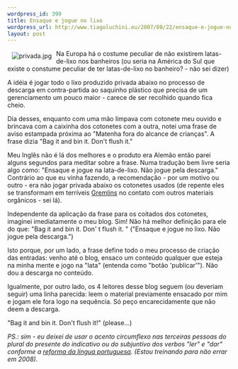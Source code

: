 ```yaml
--- 
wordpress_id: 399
title: Ensaque e jogue no lixo
wordpress_url: http://www.tiagoluchini.eu/2007/08/22/ensaque-e-jogue-no-lixo/
layout: post
---
```

<img src="http://www.tiagoluchini.eu/wp-content/uploads/2007/08/privada.thumbnail.jpg" title="privada.jpg" alt="privada.jpg" align="left" hspace="10" vspace="5" />Na Europa há o costume peculiar de não existirem latas-de-lixo nos banheiros (ou seria na América do Sul que existe o constume peculiar de ter latas-de-lixo no banheiro? - não sei dizer)

A idéia é jogar todo o lixo produzido privada abaixo no processo de descarga em contra-partida ao saquinho plástico que precisa de um gerenciamento um pouco maior - carece de ser recolhido quando fica cheio.

Dia desses, enquanto com uma mão limpava com cotonete meu ouvido e brincava com a caixinha dos cotonetes com a outra, notei uma frase de aviso estampada próxima ao "Matenha fora do alcance de crianças". A frase dizia "Bag it and bin it. Don't flush it."

Meu Inglês não é lá dos melhores e o produto era Alemão então parei alguns segundos para meditar sobre a frase. Numa tradução bem livre seria algo como: "Ensaque e jogue na lata-de-lixo. Não jogue pela descarga." Contrário ao que eu vinha fazendo, a recomendação - por um motivo ou outro - era não jogar privada abaixo os cotonetes usados (de repente eles se transformam em terríveis <a href="http://www.imdb.com/title/tt0087363/" target="_blank">Gremlins</a> no contato com outros materiais orgânicos - sei lá).

Independente da aplicação da frase para os coitados dos cotonetes, imaginei imediatamente o meu blog. Sim! Não há melhor definição para ele do que: "Bag it and bin it. Don' t flush it. " ("Ensaque e jogue no lixo. Não jogue pela descarga.")

Isto porque, por um lado, a frase define todo o meu processo de criação das entradas: venho até o blog, ensaco um conteúdo qualquer que esteja na minha mente e jogo na "lata" (entenda como "botão 'publicar'"). Não dou a descarga no conteúdo.

Igualmente, por outro lado, os 4 leitores desse blog seguem (ou deveriam seguir) uma linha parecida: leem o material previamente ensacado por mim e jogam ele fora logo na sequência. Só peço encarecidamente que não deem a descarga.

"Bag it and bin it. Don't flush it!" (please...)

<em>PS.: sim - eu deixei de usar o acento circumflexo nas terceiras pessoas do plural do presente do indicativo ou do subjuntivo dos verbos "ler" e "dar" conforme a <a href="http://www1.folha.uol.com.br/folha/educacao/ult305u321373.shtml" target="_blank">reforma da língua portuguesa</a>. (Estou treinando para não errar em 2008).</em>

